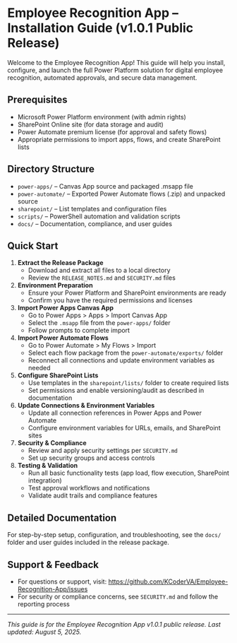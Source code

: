 
# Employee Recognition App – Installation Guide (v1.0.1 Public Release)

Welcome to the Employee Recognition App! This guide will help you install, configure, and launch the full Power Platform solution for digital employee recognition, automated approvals, and secure data management.

## Prerequisites
- Microsoft Power Platform environment (with admin rights)
- SharePoint Online site (for data storage and audit)
- Power Automate premium license (for approval and safety flows)
- Appropriate permissions to import apps, flows, and create SharePoint lists

## Directory Structure
- `power-apps/` – Canvas App source and packaged .msapp file
- `power-automate/` – Exported Power Automate flows (.zip) and unpacked source
- `sharepoint/` – List templates and configuration files
- `scripts/` – PowerShell automation and validation scripts
- `docs/` – Documentation, compliance, and user guides

## Quick Start
1. **Extract the Release Package**
   - Download and extract all files to a local directory
   - Review the `RELEASE_NOTES.md` and `SECURITY.md` files
2. **Environment Preparation**
   - Ensure your Power Platform and SharePoint environments are ready
   - Confirm you have the required permissions and licenses
3. **Import Power Apps Canvas App**
   - Go to Power Apps > Apps > Import Canvas App
   - Select the `.msapp` file from the `power-apps/` folder
   - Follow prompts to complete import
4. **Import Power Automate Flows**
   - Go to Power Automate > My Flows > Import
   - Select each flow package from the `power-automate/exports/` folder
   - Reconnect all connections and update environment variables as needed
5. **Configure SharePoint Lists**
   - Use templates in the `sharepoint/lists/` folder to create required lists
   - Set permissions and enable versioning/audit as described in documentation
6. **Update Connections & Environment Variables**
   - Update all connection references in Power Apps and Power Automate
   - Configure environment variables for URLs, emails, and SharePoint sites
7. **Security & Compliance**
   - Review and apply security settings per `SECURITY.md`
   - Set up security groups and access controls
8. **Testing & Validation**
   - Run all basic functionality tests (app load, flow execution, SharePoint integration)
   - Test approval workflows and notifications
   - Validate audit trails and compliance features

## Detailed Documentation
For step-by-step setup, configuration, and troubleshooting, see the `docs/` folder and user guides included in the release package.

## Support & Feedback
- For questions or support, visit: https://github.com/KCoderVA/Employee-Recognition-App/issues
- For security or compliance concerns, see `SECURITY.md` and follow the reporting process

---

*This guide is for the Employee Recognition App v1.0.1 public release. Last updated: August 5, 2025.*
